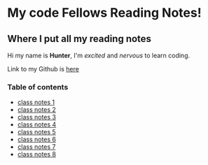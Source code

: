 # **My code Fellows Reading Notes!**

## Where I put all my reading notes

Hi my name is **Hunter**, I'm *excited* and *nervous* to learn coding.

Link to my Github is [here](https://github.com/hmfehr)

### Table of contents

* [class notes 1](class1notes.md)
* [class notes 2](class2notes.md)
* [class notes 3](class3notes.md)
* [class notes 4](class4notes.md)
* [class notes 5](class5notes.md)
* [class notes 6](class6notes.md)
* [class notes 7](class7notes.md)
* [class notes 8](class8notes.md)
